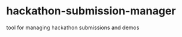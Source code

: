 hackathon-submission-manager
============================

tool for managing hackathon submissions and demos